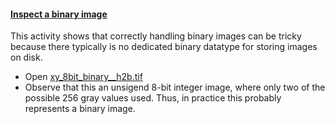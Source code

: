 <h4 id="binary_8bit"><a href="#binary_8bit">Inspect a binary image</a></h4> 

This activity shows that correctly handling binary images can be tricky because there typically is no dedicated binary datatype for storing images on disk.

- Open [xy_8bit_binary__h2b.tif](https://github.com/NEUBIAS/training-resources/raw/master/image_data/xy_8bit_binary__h2b.tif)
- Observe that this an unsigend 8-bit integer image, where only two of the possible 256 gray values used. Thus, in practice this probably represents a binary image.
